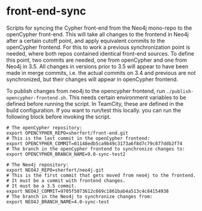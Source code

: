 # front-end-sync
Scripts for syncing the Cypher front-end from the Neo4j mono-repo to the openCypher front-end.
This will take all changes to the frontend in Neo4j after a certain cutoff point, and apply equivalent commits to the openCypher frontend.
For this to work a previous synchronization point is needed, where both repos contained identical front-end sources. 
To define this point, two commits are needed, one from openCypher and one from Neo4j in 3.5.
All changes in versions prior to 3.5 will appear to have been made in merge commits, i.e. the actual commits on 3.4 and previous are not synchronized, but their changes will appear in openCypher frontend.


To publish changes from neo4j to the opencypher frontend, run `./publish-opencypher-frontend.sh`. 
This needs certain environment variables to be defined before running the script.
In TeamCity, these are defined in the build configuration.
If you want to run/test this locally. you can run the following block before invoking the script.

```
# The openCypher repository:
export OPENCYPHER_REPO=sherfert/front-end.git
# This is the last commit in the openCypher frontend:
export OPENCYPHER_COMMIT=01148edb5ca9b49c3173a6f8d7c79c877ddb2f74
# The branch in the openCypher frontend to synchronize changes to:
export OPENCYPHER_BRANCH_NAME=9.0-sync-test2

# The Neo4j repository:
export NEO4J_REPO=sherfert/neo4j.git
# This is the first commit that gets moved from neo4j to the frontend. 
# It must be a commit with frontend changes. 
# It must be a 3.5 commit.
export NEO4J_COMMIT=9705f5073612c669c1861bab4a513c4c84154938
# The branch in the Neo4j to synchronize changes from:
export NEO4J_BRANCH_NAME=4.0-sync-test
```
